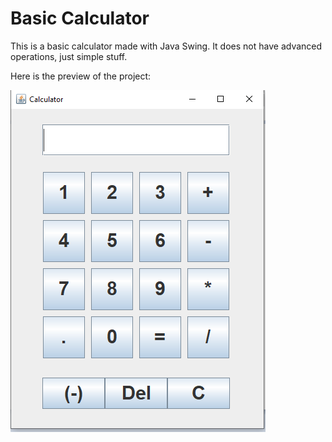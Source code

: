 # Basic Calculator 

This is a basic calculator made with Java Swing. It does not have advanced operations, just simple stuff. 

Here is the preview of the project:

![image-test](https://github.com/dogukanteber/basic-calculator/blob/master/src/project-photos/calculator1.png)
